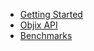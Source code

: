 - [Getting Started](/#objix 'Objix Home')
- [Objix API](api.md#objixapi 'Objix API')
- [Benchmarks](bench.md#benchmarks 'Performance Benchmarks')
